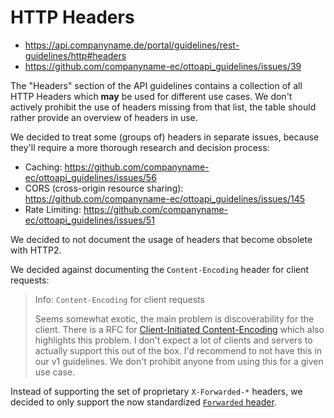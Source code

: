 # HTTP Headers

- <https://api.companyname.de/portal/guidelines/rest-guidelines/http#headers>
- <https://github.com/companyname-ec/ottoapi_guidelines/issues/39>

The "Headers" section of the API guidelines contains a collection of all HTTP Headers which **may** be used for different use cases. We don't actively prohibit the use of headers missing from that list, the table should rather provide an overview of headers in use.

We decided to treat some (groups of) headers in separate issues, because they'll require a more thorough research and decision process:

- Caching: <https://github.com/companyname-ec/ottoapi_guidelines/issues/56>
- CORS (cross-origin resource sharing): <https://github.com/companyname-ec/ottoapi_guidelines/issues/145>
- Rate Limiting: <https://github.com/companyname-ec/ottoapi_guidelines/issues/51>

We decided to not document the usage of headers that become obsolete with HTTP2.

We decided against documenting the `Content-Encoding` header for client requests:

> Info: `Content-Encoding` for client requests
>
> Seems somewhat exotic, the main problem is discoverability for the client. There is a RFC for [Client-Initiated Content-Encoding](https://www.rfc-editor.org/rfc/rfc7694) which also highlights this problem. I don't expect a lot of clients and servers to actually support this out of the box. I'd recommend to not have this in our v1 guidelines. We don't prohibit anyone from using this for a given use case.

Instead of supporting the set of proprietary `X-Forwarded-*` headers, we decided to only support the now standardized [`Forwarded` header](https://www.rfc-editor.org/rfc/rfc7239#section-4).
